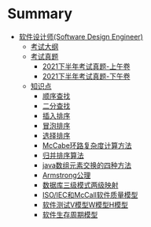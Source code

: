 # Summary

* [软件设计师(Software Design Engineer)](README.md)
    * [考试大纲](考试大纲/README.md)
    * [考试真题]()
        * [2021下半年考试真题-上午卷](考试真题/2021下半年/计算机与软件工程知识/README.md)
        * [2021下半年考试真题-下午卷](考试真题/2021下半年/软件设计/README.md)
    * [知识点]()
        * [顺序查找](知识点/顺序查找/README.md)
        * [二分查找](知识点/二分查找/README.md)
        * [插入排序](知识点/插入排序/README.md)
        * [冒泡排序](知识点/冒泡排序/README.md)
        * [选择排序](知识点/选择排序/README.md)
        * [McCabe环路复杂度计算方法](知识点/McCabe环路复杂度计算方法/README.md)
        * [归并排序算法](知识点/归并排序算法/README.md)
        * [java数组元素交换的四种方法](知识点/java数组元素交换的四种方法/README.md)
        * [Armstrong公理](知识点/Armstrong公理/README.md)
        * [数据库三级模式两级映射](知识点/数据库三级模式两级映射/README.md)
        * [ISO/IEC和McCall软件质量模型](知识点/ISO:IEC和McCall软件质量模型/README.md)
        * [软件测试V模型W模型H模型](知识点/软件测试V模型W模型H模型/README.md)
        * [软件生存周期模型](知识点/软件生存周期模型/README.md)
        
